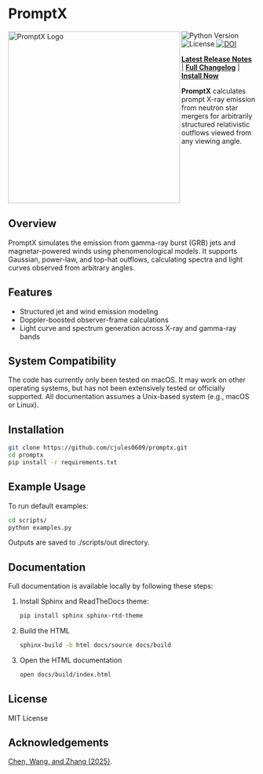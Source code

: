 # PromptX

<img align="left" src="[https://github.com/cjules0609/PromptX/main/assets/logo.svg](https://raw.githubusercontent.com/cjules0609/PromptX/ead24a41fc8d4e898ae73a9dd8cc4f7543bcffa1/assets/logo.svg)" alt="PromptX Logo" width="350"/>

![Python Version](https://img.shields.io/badge/python-3.6%2B-blue.svg)
![License](https://img.shields.io/badge/license-MIT-green.svg)
[![DOI](https://zenodo.org/badge/970365196.svg)](https://doi.org/10.5281/zenodo.16923796)

<div align="left">

**[Latest Release Notes](CHANGELOG.md#v030---2025-09-06)** | **[Full Changelog](CHANGELOG.md)** | **[Install Now](#installation)**
</div>

**PromptX** calculates prompt X-ray emission from neutron star mergers for arbitrarily structured relativistic outflows viewed from any viewing angle.

<br clear="left"/>





## Overview

PromptX simulates the emission from gamma-ray burst (GRB) jets and magnetar-powered winds using phenomenological models. It supports Gaussian, power-law, and top-hat outflows, calculating spectra and light curves observed from arbitrary angles.

## Features

- Structured jet and wind emission modeling
- Doppler-boosted observer-frame calculations
- Light curve and spectrum generation across X-ray and gamma-ray bands

## System Compatibility

The code has currently only been tested on macOS. It may work on other operating systems, but has not been extensively tested or officially supported. All documentation assumes a Unix-based system (e.g., macOS or Linux).

## Installation

```bash
git clone https://github.com/cjules0609/promptx.git
cd promptx
pip install -r requirements.txt
```

## Example Usage

To run default examples:

   ```bash
   cd scripts/
   python examples.py
   ```

Outputs are saved to ./scripts/out directory.

## Documentation
Full documentation is available locally by following these steps:

1. Install Sphinx and ReadTheDocs theme:
   ```bash 
   pip install sphinx sphinx-rtd-theme
   ```

2. Build the HTML
   ```bash
   sphinx-build -b html docs/source docs/build
   ```

3. Open the HTML documentation
   ```bash
   open docs/build/index.html
   ```

## License
MIT License

## Acknowledgements
[Chen, Wang, and Zhang (2025)](https://doi.org/10.48550/arXiv.2505.01606).
